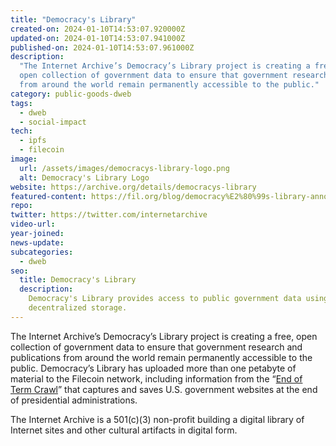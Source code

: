 ```yaml
---
title: "Democracy's Library"
created-on: 2024-01-10T14:53:07.920000Z
updated-on: 2024-01-10T14:53:07.941000Z
published-on: 2024-01-10T14:53:07.961000Z
description:
  "The Internet Archive’s Democracy’s Library project is creating a free,
  open collection of government data to ensure that government research and publications
  from around the world remain permanently accessible to the public."
category: public-goods-dweb
tags:
  - dweb
  - social-impact
tech:
  - ipfs
  - filecoin
image:
  url: /assets/images/democracys-library-logo.png
  alt: Democracy's Library Logo
website: https://archive.org/details/democracys-library
featured-content: https://fil.org/blog/democracy%E2%80%99s-library-announces-more-than-a-petabyte-of-government-data-uploaded-to-the-filecoin-network/
repo:
twitter: https://twitter.com/internetarchive
video-url:
year-joined:
news-update:
subcategories:
  - dweb
seo:
  title: Democracy's Library
  description:
    Democracy's Library provides access to public government data using
    decentralized storage.
---
```


The Internet Archive’s Democracy’s Library project is creating a free, open collection of government data to ensure that government research and publications from around the world remain permanently accessible to the public. Democracy’s Library has uploaded more than one petabyte of material to the Filecoin network, including information from the “[End of Term Crawl](https://eotarchive.org/)” that captures and saves U.S. government websites at the end of presidential administrations.

The Internet Archive is a 501(c)(3) non-profit building a digital library of Internet sites and other cultural artifacts in digital form.

